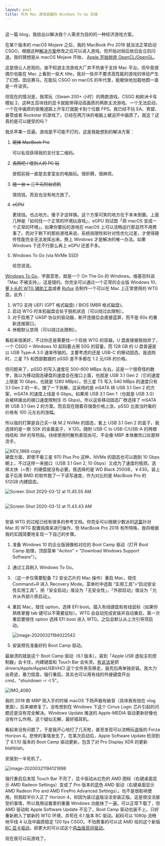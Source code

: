 ```yaml
---
layout: post
title: 作为 Mac 游戏容器的 Windows To Go 实践
---
```




<br>这一篇 blog，我给出以解决我个人需求为目的的一种经济游戏方案。

在某个版本的 macOS Mojave 之后，我的 MacBook Pro 2018 就没法正常启动 CSGO，根据这种[解决方案](https://github.com/ValveSoftware/csgo-osx-linux/issues/2171#issuecomment-539123680)修改之后可以进入游戏。但开始对局后依旧会立刻闪退。我的猜想是从 macOS Mojave 开始， [Apple 开始抛弃 OpenCL/OpenGL](https://apple.slashdot.org/story/18/06/05/1719205/apple-deprecates-opengl-and-opencl-in-macos-1014-mojave)。

<!--excerpt-->

这是很让人悲观的。谁不知道主流游戏大厂并不热衷于支持 Mac 平台。但毕竟很偶尔也能在 Mac 上看到一些大 title，我对一些并不要求高性能的游戏的体验产生了幻想。田忌赛马，在能玩 CSGO on macOS 的年代里，能极快地加载地图一直是一件谈资。

但现在的情况是，我常玩（Steam 200+ 小时）的两款游戏，CSGO 和欧洲卡车模拟 2，这种五百块钱的显卡就能带得动高画质的两款主流游戏。一个无法启动，一个在中画质的夜晚道路上开车灯就能卡到个位数 FPS。我已经不玩 EA、育碧、暴雪或者 Rockstar 的游戏了。已经在两万块的电脑上被迫开中画质了。就这？这真的是可以接受的吗？

我杀苹果一百遍。游戏是不可能不打的，这是我能想到的解决方案：

1. ~~砸掉 MacBook Pro~~

   可以私信获得我的支付宝二维码。

2. ~~去网吧 / 借别人的 PC 玩~~

   放假前我一直是去拿室友的电脑玩。很折腾，很麻烦。

3. ~~组一台 ≈ 三千元的台式机~~

   很烧钱。而且也没有地方放了。

4. ~~eGPU~~

   更烧钱。也占地方。傻子才这样搞。这个方案可笑的地方在于本末倒置。上面几种是「如何找一个正常的环境玩游戏」，eGPU 则试图「把 macOS 变成一个正常的环境」。如果你要玩的游戏在 macOS 上可以流畅运行那显然不用费事了。而对于剩下的那些游戏来说，系统局限性和针对性优化过差，才使得硬件性能完全无法发挥出来。换上 Windows 才是解决的唯一办法。如果 Windows 下还不行那么再上 eGPU 还差不多。

5. Windows To Go (via NVMe SSD)

   给您说说。



[Windows To Go](https://zh.wikipedia.org/wiki/Windows_To_Go)，字面意思，就是一个 On The Go 的 Windows。维基百科说「Mac 不被支持」，这是错的。你完全可以通过一个正常的企业版 Windows 10、[萝卜头的 WTG 辅助工具](https://bbs.luobotou.org/thread-761-1-1.html)或者 [Rufus](rufus.ie) 去制作一个可以在 Mac 上正常使用的 WTG 盘。此外：

1. WTG 支持 UEFI (GPT 格式磁盘) / BIOS (MBR 格式磁盘)。
2. 启动 WTG 时本机磁盘会处于脱机状态（可以绕过此限制）。
3. 对于启用了 UASP 协议的驱动器，断开连接后会直接蓝屏，而不是 60s 的重新连接窗口。
4. 休眠默认禁用（可以绕过此限制）。

看起来很美好，不过你还是需要找一个存放 WTG 的容器。U 盘直接被我抛弃了，一个 CSGO + Windows 10 起码要占用 50G 的容量，而 128 GB 的 U 盘普遍是以 USB Type-A 3.0 速率传输的。主要考虑的还是 USB-C 的移动固态。我选购时，三星 T5 和西部数据的 pSSD 差不多都在 1.2 元/GB 的价格。

但问题来了，pSSD 的写入速度在 500-600 MBps 左右。这是一个很奇怪的数字，我以为移动固态硬盘的速度会在接口上面，也就是 USB 3.1 Gen 2（它的速度上限是 10 Gbps，也就是 1280 MBps）。但三星 T5 写入 540 MBps 的速度只有 3.1 Gen 2 的一半。搜了一下拆解，这采用的是 mSATA 转 USB 3.1 Gen 2 的方案，mSATA 的速度上线是 6 Gbps。如果用 USB 3.1 Gen 1（也就是 USB 3.0）会被转接出的接口速度限制住 (5 Gbps)。所以这些移动固态厂商选择了 mSATA 转 USB 3.1 Gen 2 的方案。而且现在随着存储类价格上涨，pSSD 比我当时看的价格有 100 元左右的涨幅。

所以我的打算是自己买一块 M.2 NVMe 的固态，套上 USB 3.1 Gen 2 的盒子。我选择的是一款 SSK 的金属盒子，￥120。随附  USB-C to USB-C/USB-A 的两根线缆和 3M 的导热贴。持续使用时散热表现尚可，不会像 MBP 本体散热口处那样烫手。<br>

![KEV_1868 copy](https://tva1.sinaimg.cn/large/00831rSTgy1gd1qokzi87j319b0u0kjm.jpg)<br>硬盘方面，即使不看三星 970 Plus Pro 这种，NVMe 的固态也可以跑到 10 Gbps 朝上，不过这样一来接口（USB 3.1 Gen 2, 10 Gbps）又成为了速度的瓶颈。选择太快（=贵）的硬盘就没有必要。我选择的是 WD Black 250GB，￥430。装上盒子后用 BMD 的软件跑了一下读写速度，作为对比的是 MacBook Pro 的 512GB 内建固态。<br>

![Screen Shot 2020-03-12 at 11.45.55 AM](https://tva1.sinaimg.cn/large/00831rSTgy1gd1r0b4rgwj30u00ux1kx.jpg)<br><br>

![Screen Shot 2020-03-12 at 11.43.43 AM](https://tva1.sinaimg.cn/large/00831rSTgy1gd1r0eg6sjj30u00ux1kx.jpg)<br><br>

安装 WTG 的过程已经有很多的参考文档。你完全可以根据少数派的[这篇](https://sspai.com/post/44699)针对 Mac 的 WTG 配置指南来进行操作，但 MacBook Pro 2018 有所特殊，我将根据我的实践简要地复现一下自己的步骤。

1. 准备 Windows 10 的企业版镜像和对应的 Boot Camp 驱动（打开 Boot Camp 助理，顶部菜单 "Action" > "Download Windows Support Software"）。

2. 通过工具刷入 Windows To Go。

3. （这一步仅需要配备 T2 安全芯片的 Mac 操作）重启 Mac，按住 Command+R 进入 Recovery Mode。菜单栏中选取 “实用工具”>“启动安全性实用工具”。把「安全启动」值设为「无安全性」，「外部启动」值设为「允许从外部介质启动」。

4. 重启 Mac，按住 option，选择 EFI boot。插入有线键盘和有线鼠标（如果你熟练掌握 tab 键可以不需要鼠标）。WTG 会自动完成安装并自动重启，第一次重启要按住 option 选择 EFI boot 进入 WTG。之后会默认从上次引导项启动。

   ![image-20200321194022542](https://tva1.sinaimg.cn/large/00831rSTgy1gd1s9ikkeej31ek0u0b2b.jpg)

5. 安装预先准备好的 Boot Camp 驱动。



最崩溃的就是这个 Boot Camp 驱动（6.1 版本）。装到「Apple USB 虚拟主机控制器」会卡住，内建键盘和 Touch Bar 会失灵。[有说法](https://bbs.luobotou.org/thread-44991-1-1.html)是把 drivers/Apple/AppleUSBVHCI 这个文件夹先移走，装完后再单独安装。我大力出奇迹，暴力拔盘，强行重启。其实也可以用有线的外接键盘开出 cmd，"shundown -r -t 5"。

![IMG_4060](https://tva1.sinaimg.cn/large/00831rSTgy1gd1s8kpb4yj316p0u07wi.jpg)

我的 2018 款 MBP 刚入手的时候 macOS 下扬声器有破音（具体我有拍在 vlog 里面），后来被修复了。没有想到在 Windows 下这个 Cirrus Logic 芯片引起的问题还是没有完全解决。Windows Update 推送的 Apple-MEDIA 驱动更新好像也没有什么作用。这个疑似无解，最好插耳机。

看起来没有问题了。于是我开心地打了几天枪，甚至发现可以流畅玩盗版的 Forza Horizon 4。悲惨的事情发生了。在某次启动后，Apple Software Update 检测到了 6.1.10 版本的 Boot Camp 驱动更新，包含了对 Pro Display XDR 的更新 blahblah。

安装到一半死机了。

![image-20200321194121898](https://tva1.sinaimg.cn/large/00831rSTgy1gd1sajtr2kj30w00u01l0.jpg)

强行重启后发现 Touch Bar 不亮了，显卡驱动从红色的 AMD 图标（右键桌面显示 AMD Radeon Settings）变成了 Pro 版本的蓝色 AMD 驱动（右键桌面显示 AMD Radeon Pro and AMD FirePro Advanced Settings）。也不是很影响使用。但我趁半价入正了 Horizon 4，却因为装过盗版没法安装正版。这是很没法接受的事情，所以我用设置里的重置 Windows 功能抹了一遍。可以正常下载了，但 AMD 驱动和 Apple Software Update 不见了，Boot Camp 驱动也装不上。只好重新刷入了崭新的 WTG 环境，并苟在 6.1 版本 BC 驱动。起码可以 1080p 流畅地平线 4 以及中画质稳定 120 fps CSGO。不怕费事的可以试 AMD 给的这个新版 [BC 显卡驱动](https://www.amd.com/zh-hant/support/kb/release-notes/apple-boot-camp)，卵更大的可以试这个[鸡血版民间驱动](https://www.bootcampdrivers.com/)。

现在我可以玩游戏了。





